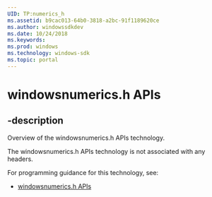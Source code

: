 ```yaml
---
UID: TP:numerics_h
ms.assetid: b9cac013-64b0-3818-a2bc-91f1189620ce
ms.author: windowssdkdev
ms.date: 10/24/2018
ms.keywords: 
ms.prod: windows
ms.technology: windows-sdk
ms.topic: portal
---
```


# windowsnumerics.h APIs

## -description

Overview of the windowsnumerics.h APIs technology.

The windowsnumerics.h APIs technology is not associated with any headers.

For programming guidance for this technology, see:
* [windowsnumerics.h APIs](/windows/desktop/numerics_h)

